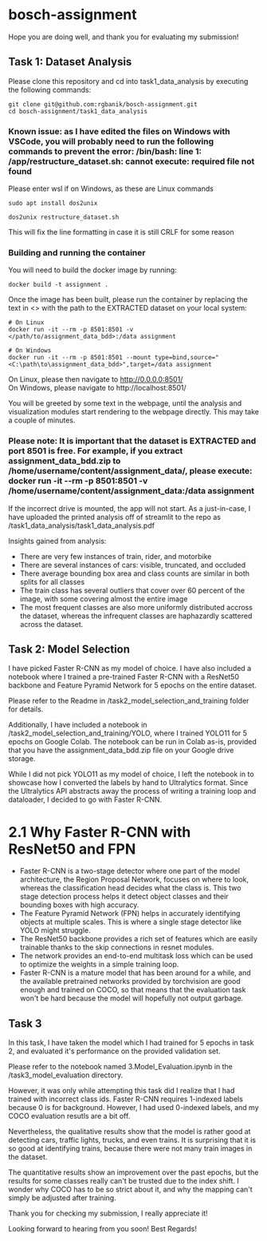 # bosch-assignment

Hope you are doing well, and thank you for evaluating my submission!


## Task 1: Dataset Analysis
Please clone this repository and cd into task1_data_analysis by executing the following commands:

```
git clone git@github.com:rgbanik/bosch-assignment.git
cd bosch-assignment/task1_data_analysis
```

### Known issue: as I have edited the files on Windows with VSCode, you will probably need to run the following commands to prevent the error: /bin/bash: line 1: /app/restructure_dataset.sh: cannot execute: required file not found
Please enter wsl if on Windows, as these are Linux commands
```
sudo apt install dos2unix
```
```
dos2unix restructure_dataset.sh
```
This will fix the line formatting in case it is still CRLF for some reason

### Building and running the container
You will need to build the docker image by running:

```
docker build -t assignment .
```

Once the image has been built, please run the container by replacing the text in <> with the path to the EXTRACTED dataset on your local system:

```
# On Linux
docker run -it --rm -p 8501:8501 -v </path/to/assignment_data_bdd>:/data assignment
```

```
# On Windows
docker run -it --rm -p 8501:8501 --mount type=bind,source="<C:\path\to\assignment_data_bdd>",target=/data assignment
```

On Linux, please then navigate to http://0.0.0.0:8501/  
On Windows, please navigate to http://localhost:8501/

You will be greeted by some text in the webpage, until the analysis and visualization modules start rendering to the webpage directly. This may take a couple of minutes.

### Please note: It is important that the dataset is EXTRACTED and port 8501 is free. For example, if you extract assignment_data_bdd.zip to /home/username/content/assignment_data/, please execute: docker run -it --rm -p 8501:8501 -v /home/username/content/assignment_data:/data assignment

If the incorrect drive is mounted, the app will not start. As a just-in-case, I have uploaded the printed analysis off of streamlit to the repo as /task1_data_analysis/task1_data_analysis.pdf

Insights gained from analysis: 
- There are very few instances of train, rider, and motorbike
- There are several instances of cars: visible, truncated, and occluded
- There average bounding box area and class counts are similar in both splits for all classes
- The train class has several outliers that cover over 60 percent of the image, with some covering almost the entire image
- The most frequent classes are also more uniformly distributed accross the dataset, whereas the infrequent classes are haphazardly scattered across the dataset.

## Task 2: Model Selection

I have picked Faster R-CNN as my model of choice. I have also included a notebook where I trained a pre-trained Faster R-CNN with a ResNet50 backbone and Feature Pyramid Network for 5 epochs on the entire dataset.  

Please refer to the Readme in /task2_model_selection_and_training folder for details.

Additionally, I have included a notebook in /task2_model_selection_and_training/YOLO, where I trained YOLO11 for 5 epochs on Google Colab. The notebook can be run in Colab as-is, provided that you have the assignment_data_bdd.zip file on your Google drive storage.  

While I did not pick YOLO11 as my model of choice, I left the notebook in to showcase how I converted the labels by hand to Ultralytics format. Since the Ultralytics API abstracts away the process of writing a training loop and dataloader, I decided to go with Faster R-CNN.

# 2.1 Why Faster R-CNN with ResNet50 and FPN

- Faster R-CNN is a two-stage detector where one part of the model architecture, the Region Proposal Network, focuses on where to look, whereas the classification head decides what the class is. This two stage detection process helps it detect object classes and their bounding boxes with high accuracy.
- The Feature Pyramid Network (FPN) helps in accurately identifying objects at multiple scales. This is where a single stage detector like YOLO might struggle.
- The ResNet50 backbone provides a rich set of features which are easily trainable thanks to the skip connections in resnet modules.
- The network provides an end-to-end multitask loss which can be used to optimize the weights in a simple training loop.
- Faster R-CNN is a mature model that has been around for a while, and the available pretrained networks provided by torchvision are good enough and trained on COCO, so that means that the evaluation task won't be hard because the model will hopefully not output garbage.

## Task 3

In this task, I have taken the model which I had trained for 5 epochs in task 2, and evaluated it's performance on the provided validation set.

Please refer to the notebook named 3.Model_Evaluation.ipynb in the /task3_model_evaluation directory.

However, it was only while attempting this task did I realize that I had trained with incorrect class ids.
Faster R-CNN requires 1-indexed labels because 0 is for background. However, I had used 0-indexed labels, and my COCO evaluation resutls are a bit off.

Nevertheless, the qualitative results show that the model is rather good at detecting cars, traffic lights, trucks, and even trains.
It is surprising that it is so good at identifying trains, because there were not many train images in the dataset.

The quantitative results show an improvement over the past epochs, but the results for some classes really can't be trusted due to the index shift. I wonder why COCO has to be so strict about it, and why the mapping can't simply be adjusted after training.

Thank you for checking my submission, I really appreciate it!

Looking forward to hearing from you soon! Best Regards!

